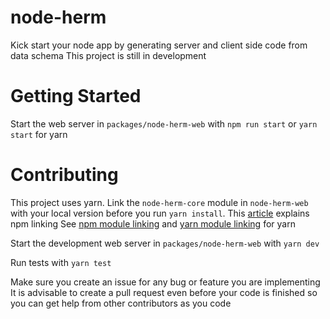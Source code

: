 # node-herm
Kick start your node app by generating server and client side code from data schema
This project is still in development

# Getting Started
Start the web server in `packages/node-herm-web` with 
`npm run start`
or
`yarn start` for yarn

# Contributing
This project uses yarn.
Link the `node-herm-core` module in `node-herm-web` with your local version before you run `yarn install`.
This [article](https://codurance.com/2016/12/21/how-to-use-npm-link/) explains npm linking
See [npm module linking](https://docs.npmjs.com/cli/link.html)
and [yarn module linking](https://classic.yarnpkg.com/en/docs/cli/link/) for yarn

Start the development web server in `packages/node-herm-web` with `yarn dev`

Run tests with `yarn test`

Make sure you create an issue for any bug  or feature you are implementing
It is advisable to create a pull request even before your code is finished so you can get help from other contributors as you code